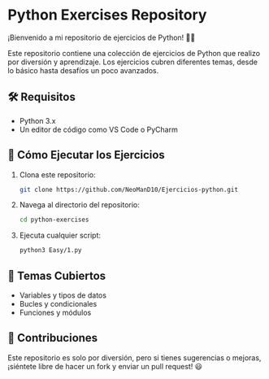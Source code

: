 # Python Exercises Repository

¡Bienvenido a mi repositorio de ejercicios de Python! 🐍🚀

Este repositorio contiene una colección de ejercicios de Python que realizo por diversión y aprendizaje. Los ejercicios cubren diferentes temas, desde lo básico hasta desafíos un poco avanzados.

## 🛠 Requisitos

- Python 3.x
- Un editor de código como VS Code o PyCharm

## 🚀 Cómo Ejecutar los Ejercicios

1. Clona este repositorio:
   ```sh
   git clone https://github.com/NeoManD10/Ejercicios-python.git
   ```
2. Navega al directorio del repositorio:
   ```sh
   cd python-exercises
   ```
3. Ejecuta cualquier script:
   ```sh
   python3 Easy/1.py
   ```

## 📌 Temas Cubiertos

- Variables y tipos de datos
- Bucles y condicionales
- Funciones y módulos

## 📢 Contribuciones

Este repositorio es solo por diversión, pero si tienes sugerencias o mejoras, ¡siéntete libre de hacer un fork y enviar un pull request! 😃

